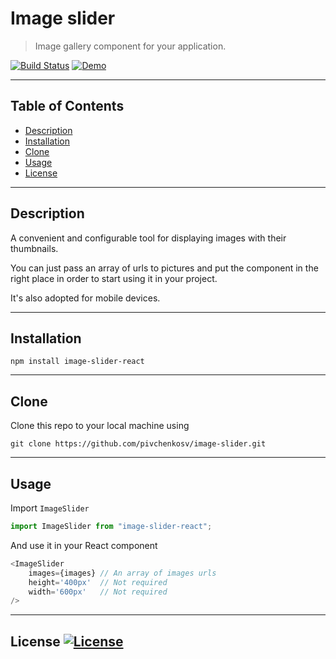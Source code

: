 # Image slider

> Image gallery component for your application.

[![Build Status](https://travis-ci.org/pivchenkosv/image-slider.svg?branch=master)](https://travis-ci.org/pivchenkosv/image-slider)
[![Demo](https://img.shields.io/badge/-Demo-blue)](https://jsfiddle.net/pivchenkosv/kneL0arm/68/)

---

## Table of Contents
- [Description](#description)
- [Installation](#installation)
- [Clone](#clone)
- [Usage](#usage)
- [License](#license)

---

## Description

A convenient and configurable tool for displaying images with their thumbnails.

You can just pass an array of urls to pictures and put the component in the right place 
in order to start using it in your project. 

It's also adopted for mobile devices.

---

## Installation

`npm install image-slider-react`

---

## Clone

Clone this repo to your local machine using 

`git clone https://github.com/pivchenkosv/image-slider.git`

---
## Usage

Import `ImageSlider` 
```js
import ImageSlider from "image-slider-react";
```
And use it in your React component
```js
<ImageSlider 
    images={images} // An array of images urls
    height='400px'  // Not required
    width='600px'   // Not required
/>
```
---

## License  [![License](http://img.shields.io/:license-mit-blue.svg?style=flat)](https://github.com/pivchenkosv/image-slider/blob/master/LICENSE)
